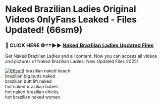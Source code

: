 # Naked Brazilian Ladies Original Videos 0nlyFans Leaked - Files Updated! (66sm9)

<h3>🔴 CLICK HERE 🌐==►► <a href="https://tinyurl.com/up5wt9bj" rel="nofollow">Naked Brazilian Ladies Updated Files</a></h3>

Get Naked Brazilian Ladies and all content. Now you can access all videos and pictures of Naked Brazilian Ladies. New Updated Files 2025!

[![66sm9](https://i.imgur.com/ABiUzMV.gif)](https://tinyurl.com/up5wt9bj)
brazilian naked beach<br>
brazilian big butts naked<br>
brazilian butt lift naked<br>
hot naked brazilian babes<br>
hot naked brazilian chicks<br>
hot brazilian naked women